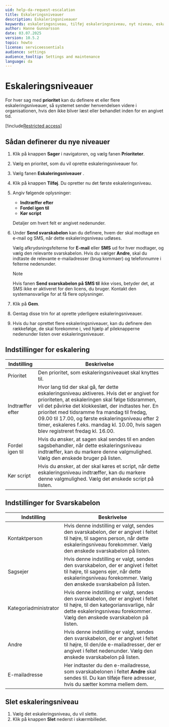 ```yaml
---
uid: help-da-request-escalation
title: Eskaleringsniveauer
description: Eskaleringsniveauer
keywords: eskaleringsniveau, tilføj eskaleringsniveau, nyt niveau, eskalere, fanen Eskaleringsniveauer, sagsprioritet, sag, prioritet
author: Hanne Gunnarsson
date: 03.07.2025
version: 10.5.2
topic: howto
license: serviceessentials
audience: settings
audience_tooltip: Settings and maintenance
language: da
---
```


# Eskaleringsniveauer

For hver sag med **prioritet** kan du definere et eller flere eskaleringsniveauer, så systemet sender henvendelsen videre i organisationen, hvis den ikke bliver læst eller behandlet inden for en angivet tid.

[!include[Restricted access](../../../learn/includes/note-insufficient-rights.md)]

## Sådan definerer du nye niveauer

1. Klik på knappen **Sager** i navigatoren, og vælg fanen **Prioriteter**.

1. Vælg en prioritet, som du vil oprette eskaleringsniveauer for.

1. Vælg fanen **Eskaleringsniveauer** .

1. Klik på knappen **Tilføj**. Du opretter nu det første eskaleringsniveau.

1. Angiv følgende oplysninger:

    * **Indtræffer efter**
    * **Fordel igen til**
    * **Kør script**

    Detaljer om hvert felt er angivet nedenunder.

1. Under **Send svarskabelon** kan du definere, hvem der skal modtage en e-mail og SMS, når dette eskaleringsniveau udløses.

    Vælg afkrydsningsfelterne for **E-mail** eller **SMS** ud for hver modtager, og vælg den relevante svarskabelon. Hvis du vælger **Andre**, skal du indtaste de relevante e-mailadresser (brug kommaer) og telefonnumre i felterne nedenunder.

    > [!NOTE]
    > Hvis fanen **Send svarskabelon på SMS til** ikke vises, betyder det, at SMS ikke er aktiveret for den licens, du bruger. Kontakt den systemansvarlige for at få flere oplysninger.

1. Klik på **Gem**.

1. Gentag disse trin for at oprette yderligere eskaleringsniveauer.

1. Hvis du har oprettet flere eskaleringsniveauer, kan du definere den rækkefølge, de skal forekomme i, ved hjælp af pileknapperne nedenunder listen over eskaleringsniveauer.

## Indstillinger for eskalering

| Indstilling | Beskrivelse |
|---|---|
| Prioritet | Den prioritet, som eskaleringsniveauet skal knyttes til. |
| Indtræffer efter | Hvor lang tid der skal gå, før dette eskaleringsniveau aktiveres. Hvis det er angivet for prioriteten, at eskaleringen skal følge tidsrammen, vil det påvirke det klokkeslæt, der indtastes her. En prioritet med tidsramme fra mandag til fredag, 09.00 til 17.00, og første eskaleringsniveau efter 2 timer, eskaleres f.eks. mandag kl. 10.00, hvis sagen blev registreret fredag kl. 16.00. |
| Fordel igen til | Hvis du ønsker, at sagen skal sendes til en anden sagsbehandler, når dette eskaleringsniveau indtræffer, kan du markere denne valgmulighed. Vælg den ønskede bruger på listen. |
| Kør script | Hvis du ønsker, at der skal køres et script, når dette eskaleringsniveau indtræffer, kan du markere denne valgmulighed. Vælg det ønskede script på listen. |

## Indstillinger for Svarskabelon

| Indstilling | Beskrivelse |
|---|---|
| Kontaktperson | Hvis denne indstilling er valgt, sendes den svarskabelon, der er angivet i feltet til højre, til sagens person, når dette eskaleringsniveau forekommer. Vælg den ønskede svarskabelon på listen. |
| Sagsejer | Hvis denne indstilling er valgt, sendes den svarskabelon, der er angivet i feltet til højre, til sagens ejer, når dette eskaleringsniveau forekommer. Vælg den ønskede svarskabelon på listen. |
| Kategoriadministrator | Hvis denne indstilling er valgt, sendes den svarskabelon, der er angivet i feltet til højre, til den kategoriansvarlige, når dette eskaleringsniveau forekommer. Vælg den ønskede svarskabelon på listen. |
| Andre | Hvis denne indstilling er valgt, sendes den svarskabelon, der er angivet i feltet til højre, til den/de e-mailadresser, der er angivet i feltet nedenunder. Vælg den ønskede svarskabelon på listen. |
| E-mailadresse | Her indtaster du den e-mailadresse, som svarskabelonen i feltet **Andre** skal sendes til. Du kan tilføje flere adresser, hvis du sætter komma mellem dem. |

## Slet eskaleringsniveau

1. Vælg det eskaleringsniveau, du vil slette.
2. Klik på knappen **Slet** nederst i skærmbilledet.
